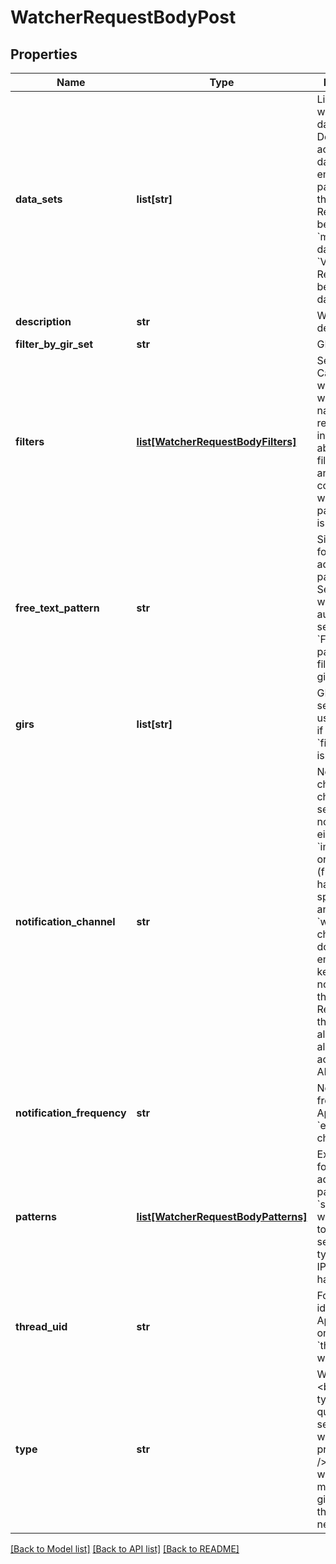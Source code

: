 # WatcherRequestBodyPost


## Properties
Name | Type | Description | Notes
------------ | ------------- | ------------- | -------------
**data_sets** | **list[str]** | Limiting watcher by data sets. Defaults to all accessible data sets if empty. Please pay attention, that &#x60;Malware Reports&#x60; belongs to &#x60;malware&#x60; data set and &#x60;Vulnerability Reports&#x60; belong to cve data set. | [optional] 
**description** | **str** | Watcher description. | [optional] 
**filter_by_gir_set** | **str** | GIR set filter. | [optional] 
**filters** | [**list[WatcherRequestBodyFilters]**](WatcherRequestBodyFilters.md) | Search filters. Can be used with &#x60;search&#x60; watchers for narrowing results. More information about search filter types and their compatibility with search pattern types is [here](https://titan.intel471.com/api/docs/#api-_footer). | [optional] 
**free_text_pattern** | **str** | Simplified form of adding search pattern. Search type will be automatically set to &#x60;FreeText&#x60; and pattern will be filled with a given value. | [optional] 
**girs** | **list[str]** | GIR paths selected by user. Ignored if &#x60;filterByGirSet&#x60; isn&#39;t &#x60;custom&#x60;. | [optional] 
**notification_channel** | **str** | Notifications channel. email channel will send &#x60;email&#x60; notifications either &#x60;immediately&#x60; or &#x60;daily&#x60; (frequency has to be specified in another field). &#x60;website&#x60; channel doesn&#39;t send emails and keeps all notifications in the website. Regardless of the field value alerts are always accessible via API. | [optional] 
**notification_frequency** | **str** | Notification frequency. Applicable to &#x60;email&#x60; channel only. | [optional] 
**patterns** | [**list[WatcherRequestBodyPatterns]**](WatcherRequestBodyPatterns.md) | Extended form of adding search patterns to a &#x60;search&#x60; type watcher. Used to specify search pattern type (handle, IP address, hash, etc.). | [optional] 
**thread_uid** | **str** | Forum thread identifier. Applicable only for &#x60;thread&#x60; watcher type. | [optional] 
**type** | **str** | Watcher type.&lt;br /&gt;&#x60;search&#x60; type watcher queries search engine with a pattern provided,&lt;br /&gt;&#x60;thread&#x60; watcher monitors given forum thread for a new posts. | [optional] 

[[Back to Model list]](../README.md#documentation-for-models) [[Back to API list]](../README.md#documentation-for-api-endpoints) [[Back to README]](../README.md)


